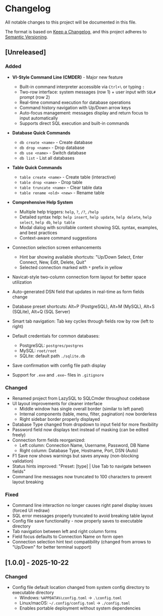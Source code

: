 # Changelog

All notable changes to this project will be documented in this file.

The format is based on [Keep a Changelog](https://keepachangelog.com/en/1.0.0/),
and this project adheres to [Semantic Versioning](https://semver.org/spec/v2.0.0.html).

## [Unreleased]

### Added
- **VI-Style Command Line (CMDER)** - Major new feature
  - Built-in command interpreter accessible via `Ctrl+\` or typing `:`
  - Two-row interface: system messages (row 1) + user input with `SQL#` prompt (row 2)
  - Real-time command execution for database operations
  - Command history navigation with Up/Down arrow keys
  - Auto-focus management: messages display and return focus to input automatically
  - Supports direct SQL execution and built-in commands
  
- **Database Quick Commands**
  - `db create <name>` - Create database
  - `db drop <name>` - Drop database  
  - `db use <name>` - Switch database
  - `db list` - List all databases

- **Table Quick Commands**
  - `table create <name>` - Create table (interactive)
  - `table drop <name>` - Drop table
  - `table truncate <name>` - Clear table data
  - `table rename <old> <new>` - Rename table

- **Comprehensive Help System**
  - Multiple help triggers: `help`, `?`, `/?`, `/help`
  - Detailed syntax help: `help insert`, `help update`, `help delete`, `help select`, `help db`, `help table`
  - Modal dialog with scrollable content showing SQL syntax, examples, and best practices
  - Context-aware command suggestions

- Connection selection screen enhancements
  - Hint bar showing available shortcuts: "Up/Down Select, Enter Connect, New, Edit, Delete, Quit"
  - Selected connection marked with `*` prefix in yellow
- Navicat-style two-column connection form layout for better space utilization
- Auto-generated DSN field that updates in real-time as form fields change
- Database preset shortcuts: Alt+P (PostgreSQL), Alt+M (MySQL), Alt+S (SQLite), Alt+Q (SQL Server)
- Smart tab navigation: Tab key cycles through fields row by row (left to right)
- Default credentials for common databases:
  - PostgreSQL: `postgres/postgres`
  - MySQL: `root/root`
  - SQLite: default path `./sqlite.db`
- Save confirmation with config file path display
- Support for `.exe` and `.exe~` files in `.gitignore`

### Changed
- Renamed project from LazySQL to SQLCmder throughout codebase
- UI layout improvements for cleaner interface
  - Middle window has single overall border (similar to left panel)
  - Internal components (table, menu, filter, pagination) now borderless
  - Right sidebar border properly displayed
- Database Type changed from dropdown to input field for more flexibility
- Password field now displays text instead of masking (can be edited freely)
- Connection form fields reorganized:
  - Left column: Connection Name, Username, Password, DB Name
  - Right column: Database Type, Hostname, Port, DSN (Auto)
- F1 Save now shows warnings but saves anyway (non-blocking validation)
- Status hints improved: "Preset: [type] | Use Tab to navigate between fields"
- Command line messages now truncated to 100 characters to prevent layout breaking

### Fixed
- Command line interaction no longer causes right panel display issues (forced UI redraw)
- SQL error messages properly truncated to avoid breaking table layout
- Config file save functionality - now properly saves to executable directory
- Tab navigation between left and right column forms
- Field focus defaults to Connection Name on form open
- Connection selection hint text compatibility (changed from arrows to "Up/Down" for better terminal support)

## [1.0.0] - 2025-10-22

### Changed
- Config file default location changed from system config directory to executable directory
  - Windows: `%APPDATA%\config.toml` → `.\config.toml`
  - Linux/macOS: `~/.config/config.toml` → `./config.toml`
  - Enables portable deployment without system dependencies


